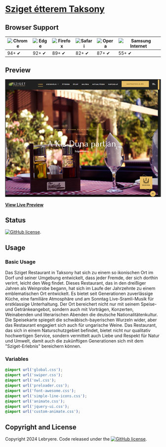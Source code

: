 # [Sziget étterem Taksony](https://lebryere.github.io/Sziget-etterem/)

## Browser Support

![Chrome](https://raw.githubusercontent.com/alrra/browser-logos/master/src/chrome/chrome_48x48.png) | ![Edge](https://raw.githubusercontent.com/alrra/browser-logos/master/src/edge/edge_48x48.png) | ![Firefox](https://raw.githubusercontent.com/alrra/browser-logos/master/src/firefox/firefox_48x48.png) | ![Safari](https://raw.githubusercontent.com/alrra/browser-logos/master/src/safari/safari_48x48.png) | ![Opera](https://raw.githubusercontent.com/alrra/browser-logos/master/src/opera/opera_48x48.png) | ![Samsung Internet](https://raw.githubusercontent.com/alrra/browser-logos/master/src/samsung-internet/samsung-internet_48x48.png)
--- | --- | --- | --- | --- | --- |
94+ ✔ | 92+ ✔ | 89+ ✔ | 82+ ✔ | 87+ ✔ | 55+ ✔ |

## Preview

[![Resume Preview](preview.png)](https://lebryere.github.io/Sziget-etterem/)

**[View Live Preview](https://lebryere.github.io/Sziget-etterem/)**

## Status

[![GitHub license](https://img.shields.io/badge/license-MIT-green?&style=plastic)](https://raw.githubusercontent.com/LeBryere/Sziget-etteremmaster/LICENSE).

## Usage

### Basic Usage


Das Sziget Restaurant in Taksony hat sich zu einem so ikonischen Ort im Dorf und seiner Umgebung entwickelt, dass jeder Fremde, der sich dorthin verirrt, leicht den Weg findet. Dieses Restaurant, das in den dreißiger Jahren als Weinprobe begann, hat sich im Laufe der Jahrzehnte zu einem emblematischen Ort entwickelt. Es bietet seit Generationen zuverlässige Küche, eine familiäre Atmosphäre und am Sonntag Live-Sramli-Musik für erstklassige Unterhaltung. Der Ort bereichert nicht nur mit seinem Speise- und Getränkeangebot, sondern auch mit Vorträgen, Konzerten, Weinabenden und literarischen Abenden die deutsche Nationalitätenkultur. Die Speisekarte spiegelt die schwäbisch-bayerischen Wurzeln wider, aber das Restaurant engagiert sich auch für ungarische Weine. Das Restaurant, das sich in einem Naturschutzgebiet befindet, bietet nicht nur qualitativ hochwertigen Service, sondern vermittelt auch Liebe und Respekt für Natur und Umwelt, damit auch die zukünftigen Generationen sich mit dem "Sziget-Erlebnis" bereichern können.

### Variables
```css
@import url('global.css');
@import url('swiper.css');
@import url('owl.css');
@import url('preloader.css');
@import url('font-awesome.css');
@import url('simple-line-icons.css');
@import url('animate.css');
@import url('jquery-ui.css');
@import url('custom-animate.css');
```

## Copyright and License

Copyright 2024 Lebryere. Code released under the [![GitHub license](https://img.shields.io/badge/license-MIT-green?&style=plastic)](https://raw.githubusercontent.com/LeBryere/Sziget-etteremmaster/LICENSE).
